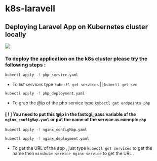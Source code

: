 # k8s-laravell 
## Deploying Laravel App on Kubernetes cluster locally 
<img src="https://kubernetes.io/images/kubernetes-horizontal-color.png">

### To deploy the application on the k8s cluster please try the following  steps : 
```bash
kubectl apply -f php_service.yaml 
```
* To list services type `kubectl get services` || `kubectl get svc` 
```bash
kubectl apply -f php_deployment.yaml
```
* To grab the @ip of the php service type `kubectl get endpoints php` 
#### [ ! ] You need to put this @ip in the fastcgi_pass variable of the `nginx_configMap.yaml` or put the name of the service as exemple `php` 

```bash
kubectl apply -f nginx_configMap.yaml
```
```bash
kubectl apply -f nginx_deployment.yaml
```
- To get the URL of the app , just type `kubectl get services` to get the name then `minikube service nginx-service` to get the URL . 
